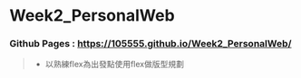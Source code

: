 # Week2_PersonalWeb

### Github Pages : https://105555.github.io/Week2_PersonalWeb/
> - 以熟練flex為出發點使用flex做版型規劃
